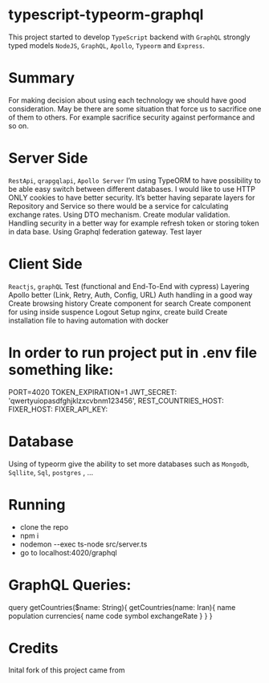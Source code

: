 # typescript-typeorm-graphql

This project started to develop `TypeScript` backend with `GraphQL` strongly typed models
`NodeJS`, `GraphQL`, `Apollo`, `Typeorm` and `Express`.

# Summary

For making decision about using each technology we should have good consideration. May be there are some situation that force us to sacrifice one of them to others. For example sacrifice security against performance and so on.

# Server Side

`RestApi`, `qrapgqlapi`, `Apollo Server`
I’m using TypeORM to have possibility to be able easy switch between different databases.
I would like to use HTTP ONLY cookies to have better security.
It’s better having separate layers for Repository and Service so there would be a service for calculating exchange rates.
Using DTO mechanism.
Create modular validation.
Handling security in a better way for example refresh token or storing token in data base.
Using Graphql federation gateway.
Test layer

# Client Side

`Reactjs`, `graphQL`
Test (functional and End-To-End with cypress)
Layering Apollo better (Link, Retry, Auth, Config, URL)
Auth handling in a good way
Create browsing history
Create component for search
Create component for using inside suspence
Logout
Setup nginx, create build
Create installation file to having automation with docker


# In order to run project put in .env file something like:

PORT=4020
TOKEN_EXPIRATION=1
JWT_SECRET: 'qwertyuiopasdfghjklzxcvbnm123456',
REST_COUNTRIES_HOST:
FIXER_HOST:
FIXER_API_KEY:

# Database

Using of typeorm give the ability to set more databases such as
`Mongodb`, `Sqllite`, `Sql`, `postgres` , ...

# Running

- clone the repo
- npm i
- nodemon --exec ts-node src/server.ts
- go to localhost:4020/graphql

# GraphQL Queries:

query getCountries($name: String){
    getCountries(name: Iran){
        name
        population
        currencies{
            name
            code
            symbol
            exchangeRate
        }
    }
}

# Credits

Inital fork of this project came from
